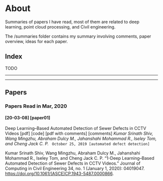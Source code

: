 # About

Summaries of papers I have read, most of them are related to deep learning, point cloud processing, and Civil engineering.

The /summaries folder contains my summary involving comments, paper overview, ideas for each paper.


## Index
TODO

****
****


## Papers

### Papers Read in Mar, 2020
#### [20-03-08] [paper01]
Deep Learning–Based Automated Detection of Sewer Defects in CCTV Videos [pdf] [code] [pdf with comments] [comments]
*Kumar Srinath Shiv, Wang Mingzhu, Abraham Dulcy M., Jahanshahi Mohammad R., Iseley Tom, and Cheng Jack C. P.*
` October 25, 2019 [automated defect detection]`

Kumar Srinath Shiv, Wang Mingzhu, Abraham Dulcy M., Jahanshahi Mohammad R., Iseley Tom, and Cheng Jack C. P. “1-Deep Learning–Based Automated Detection of Sewer Defects in CCTV Videos.” Journal of Computing in Civil Engineering 34, no. 1 (January 1, 2020): 04019047. https://doi.org/10.1061/(ASCE)CP.1943-5487.0000866.
